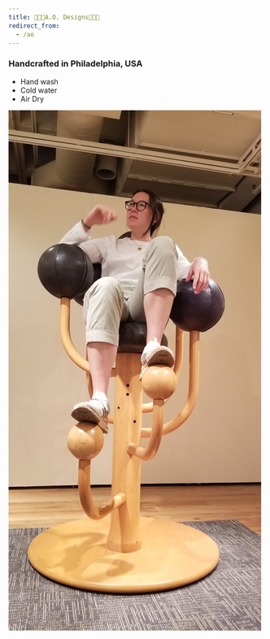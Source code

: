 ```yaml
---
title: 🐼🧶🧤A.O. Designs🧤🧶🐼
redirect_from:
  - /ao
---
```


### Handcrafted in Philadelphia, USA

- Hand wash
- Cold water
- Air Dry

![Kiss the ring.](/img/ao.jpg)
